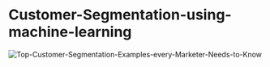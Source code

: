 # Customer-Segmentation-using-machine-learning
![Top-Customer-Segmentation-Examples-every-Marketer-Needs-to-Know](https://github.com/Victory-Onumaku/Customer-Segmentation-using-machine-learning/assets/91481737/4e16190c-925b-49b5-8082-cb1784517b4d)
